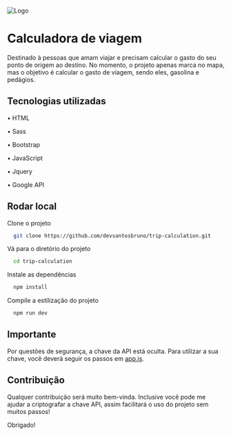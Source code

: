 
![Logo](https://cdn.freelogodesign.org/files/53863dd878d541b9b248b563354c2495/thumb/logo_200x200.png?v=637875531560000000)
# Calculadora de viagem

Destinado à pessoas que amam viajar e precisam calcular o gasto do seu ponto de origem ao destino. No momento, o projeto apenas marca no mapa, mas o objetivo é calcular o gasto de viagem, sendo eles, gasolina e pedágios.


## Tecnologias utilizadas


•   HTML

•   Sass

•   Bootstrap

•   JavaScript

•   Jquery

•   Google API


## Rodar local

Clone o projeto

```bash
  git clone https://github.com/devsantosbruno/trip-calculation.git
```

Vá para o diretório do projeto

```bash
  cd trip-calculation
```

Instale as dependências

```bash
  npm install
```

Compile a estilização do projeto

```bash
  npm run dev
```


## Importante
Por questões de segurança, a chave da API está oculta. Para utilizar a sua chave, você deverá seguir os passos em [app.js](https://github.com/devsantosbruno/trip-calculation/blob/develop/src/js/app.js).


## Contribuição
Qualquer contribuição será muito bem-vinda. Inclusive você pode me ajudar a criptografar a chave API, assim facilitará o uso do projeto sem muitos passos!

Obrigado!
